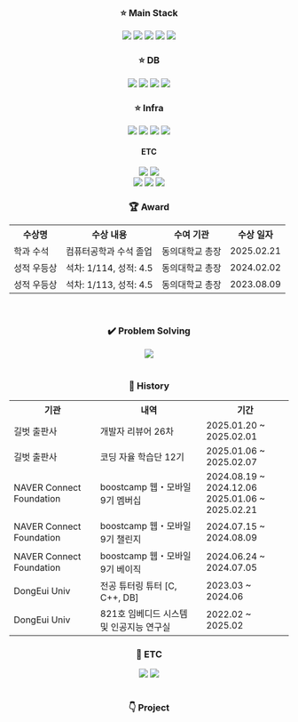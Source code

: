 <div align="center">
  <h3>⭐ Main Stack</h3>
    <img src="https://img.shields.io/badge/Nest JS-E0234E?style=square&logo=nestjs&logoColor=white">
    <img src="https://img.shields.io/badge/Express JS-000000?style=square&logo=Express&logoColor=white">
    <img src="https://img.shields.io/badge/TypeORM-FE0803?style=square&logo=typeorm&logoColor=white">
    <img src="https://img.shields.io/badge/Spring-6DB33F?style=square&logo=Spring&logoColor=white">
    <img src="https://img.shields.io/badge/JPA-6DB33F?style=square&logoColor=white">
  <h3>⭐ DB</h3>
  <img src="https://img.shields.io/badge/MySQL-4479A1?style=square&logo=MySQL&logoColor=white">
  <img src="https://img.shields.io/badge/Oracle-FE0803?style=square&logoColor=white">
  <img src="https://img.shields.io/badge/MariaDB-003545?style=square&logo=mariadb&logoColor=white">
  <img src="https://img.shields.io/badge/Redis-FF4438?style=square&logo=redis&logoColor=white">
  <h3>⭐ Infra</h3>
  <img src="https://img.shields.io/badge/Docker-2496ED?style=square&logo=Docker&logoColor=white">
  <img src="https://img.shields.io/badge/Docker%20Compose-4285F4?style=square&logo=Docker&logoColor=white">
  <img src="https://img.shields.io/badge/NCloud-03C75A?style=square&logo=iCloud&logoColor=white">
  <img src="https://img.shields.io/badge/Github%20actions-2088FF?style=square&logo=githubactions&logoColor=white">
  <h4>ETC</h3>
  <img src="https://img.shields.io/badge/FastAPI-009688?style=square&logo=fastapi&logoColor=white">
  <img src="https://img.shields.io/badge/SQLAlchemy-D71F00?style=square&logo=sqlalchemy&logoColor=white"><br>
  <img src="https://img.shields.io/badge/Jetpack%20Compose-4285F4?style=square&logo=jetpackcompose&logoColor=white">
  <img src="https://img.shields.io/badge/Window%20Forms-512BD4?style=square&logo=sharp&logoColor=white">
  <img src="https://img.shields.io/badge/Arduino-00878F?style=square&logo=arduino&logoColor=white">
  <br>
  <h3>🏆 Award</h3>
  <table>
    <th>수상명</th>
    <th>수상 내용</th>
    <th>수여 기관</th>
    <th>수상 일자</th>
    <tr>
      <td>학과 수석</td>
      <td>컴퓨터공학과 수석 졸업</td>
      <td>동의대학교 총장</td>
      <td>2025.02.21</td>
    </tr>
    <tr>
      <td>성적 우등상</td>
      <td>석차: 1/114, 성적: 4.5</td>
      <td>동의대학교 총장</td>
      <td>2024.02.02</td>
    </tr>
    <tr>
      <td>성적 우등상</td>
      <td>석차: 1/113, 성적: 4.5</td>
      <td>동의대학교 총장</td>
      <td>2023.08.09</td>
    </tr>
  </table>
  <br>
  <h3>✔️ Problem Solving</h3>
    <a href="https://solved.ac/profile/seok3765"><img src="http://mazassumnida.wtf/api/v2/generate_badge?boj=seok3765"></a><br>
  <br>
  <h3>📜 History</h3>
  <table>
  <th>기관</th>
  <th>내역</th>
  <th>기간</th>
  <tr>
    <td>길벗 출판사</td>
    <td>개발자 리뷰어 26차</td>
    <td>2025.01.20 ~ 2025.02.01</td>
  </tr>
  <tr>
    <td>길벗 출판사</td>
    <td>코딩 자율 학습단 12기</td>
    <td>2025.01.06 ~ 2025.02.07</td>
  </tr>
  <tr>
    <td>NAVER Connect Foundation</td>
    <td>boostcamp 웹・모바일 9기 멤버십</td>
    <td>2024.08.19 ~ 2024.12.06<br>2025.01.06 ~ 2025.02.21</td>
  </tr>
  <tr>
    <td>NAVER Connect Foundation</td>
    <td>boostcamp 웹・모바일 9기 챌린지</td>
    <td>2024.07.15 ~ 2024.08.09</td>
  </tr>
  <tr>
    <td>NAVER Connect Foundation</td>
    <td>boostcamp 웹・모바일 9기 베이직</td>
    <td>2024.06.24 ~ 2024.07.05</td>
  </tr>
  <tr>
    <td>DongEui Univ</td>
    <td>전공 튜터링 튜터 [C, C++, DB]</td>
    <td>2023.03 ~ 2024.06</td>
  </tr>
  <tr>
    <td>DongEui Univ</td>
    <td>821호 임베디드 시스템 및 인공지능 연구실</td>
    <td>2022.02 ~ 2025.02</td>
  </tr>
</table>
  <h3>🧑 ETC</h3>
  <a href="https://velog.io/@seok3765/posts"><img src="https://img.shields.io/badge/velog-20C997?style=for-the-badge&logo=velog&logoColor=white"></a>
  <a href="https://www.linkedin.com/in/jcoder0424/"><img src="https://img.shields.io/badge/linkedin-0A66C2?style=for-the-badge&logo=linkedin&logoColor=white"></a><br>
  <br>
  <h3>👇 Project</h3>
